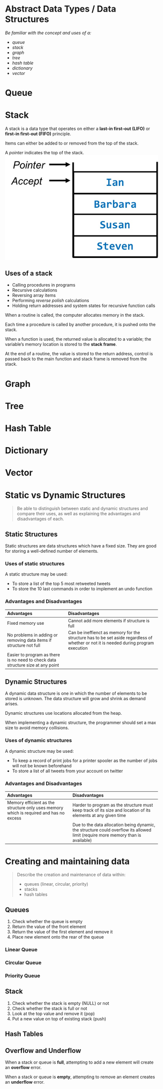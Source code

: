 # Abstract Data Types / Data Structures

*Be familiar with the concept and uses of a:*
* *queue*
* *stack*
* *graph*
* *tree*
* *hash table*
* *dictionary*
* *vector*

Queue
=====

Stack
=====

A stack is a data type that operates on either a **last-in first-out (LIFO)** or **first-in first-out (FIFO)** principle.

Items can either be added to or removed from the top of the stack.

A *pointer* indicates the top of the stack.
![](resources/7F130E02A33C129A9075688992AD984A.jpg)

Uses of a stack
---------------

* Calling procedures in programs
* Recursive calculations
* Reversing array items
* Performing *reverse polish* calculations
* Holding return addresses and system states for recursive function calls

When a routine is called, the computer allocates memory in the stack.

Each time a procedure is called by another procedure, it is pushed onto the stack.

When a function is used, the returned value is allocated to a variable; the variable’s memory location is stored to the **stack frame**.

At the end of a routine, the value is stored to the return address, control is passed back to the main function and stack frame is removed from the stack.

Graph
=====

Tree
====

Hash Table
=========

Dictionary
==========

Vector
======


# Static vs Dynamic Structures
> Be able to distinguish between static and dynamic
> structures and compare their uses, as well as
> explaining the advantages and disadvantages of
> each.

## Static Structures

Static structures are data structures which have a fixed size. 
They are good for storing a well-defined number of elements.

### Uses of static structures

A static structure may be used: 

* To store a list of the top 5 most retweeted tweets
* To store the 10 last commands in order to implement an undo function

### Advantages and Disadvantages

| Advantages | Disadvantages |
| :-------- | :----------- |
| Fixed memory use | Cannot add more elements if structure is full |
| No problems in adding or removing data items if structure not full | Can be ineffienct as memory for the structure has to be set aside regardless of whether or not it is needed during program execution |
| Easier to program as there is no need to check data structure size at any point | |


## Dynamic Structures

A dynamic data structure is one in which the number of elements to be stored is unknown.
The data structure will grow and shrink as demand arises.

Dynamic structures use locations allocated from the heap.

When implementing a dynamic structure, the programmer should set a max size to avoid memory collisions.

### Uses of dynamic structures

A dynamic structure may be used:

* To keep a record of print jobs for a printer spooler as the number of jobs will not be known beforehand
* To store a list of all tweets from your account on twitter

### Advantages and Disadvantages

| Advantages | Disadvantages |
| :-------- | :----------- |
| Memory efficient as the structure only uses memory which is required and has no excess | Harder to program as the structure must keep track of its size and location of its elements at any given time |
| | Due to the data allocation being dynamic, the structure could overflow its allowed limit (require more memory than is available) |

# Creating and maintaining data

> Describe the creation and maintenance of data within:
> * queues (linear, circular, priority)
> * stacks
> * hash tables

## Queues

1. Check whether the queue is empty
2. Return the value of the front element
3. Return the value of the first element and remove it
4. Place new element onto the rear of the queue

### Linear Queue

### Circular Queue

### Priority Queue

## Stack

1. Check whether the stack is empty (NULL) or not
2. Check whether the stack is full or not
3. Look at the top value and remove it (pop)
4. Put a new value on top of existing stack (push)

## Hash Tables

## Overflow and Underflow

When a stack or queue is **full**, attempting to add a new element will create an **overflow** error.

When a stack or queue is **empty**, attempting to remove an element creates an **underflow** error.

